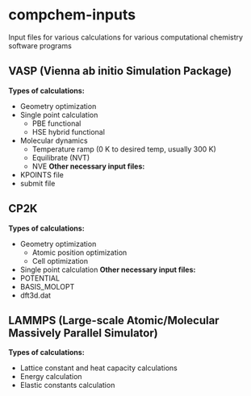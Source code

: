# compchem-inputs
Input files for various calculations for various computational chemistry software programs

## VASP (Vienna ab initio Simulation Package)
<b>Types of calculations:</b>
- Geometry optimization
- Single point calculation
  - PBE functional
  - HSE hybrid functional
- Molecular dynamics
  - Temperature ramp (0 K to desired temp, usually 300 K)
  - Equilibrate (NVT)
  - NVE
<b>Other necessary input files:</b>
- KPOINTS file
- submit file

## CP2K
<b>Types of calculations:</b>
- Geometry optimization
  - Atomic position optimization
  - Cell optimization
- Single point calculation
<b>Other necessary input files:</b>
- POTENTIAL
- BASIS_MOLOPT
- dft3d.dat
  
## LAMMPS (Large-scale Atomic/Molecular Massively Parallel Simulator)
<b>Types of calculations:</b>
- Lattice constant and heat capacity calculations
- Energy calculation
- Elastic constants calculation

